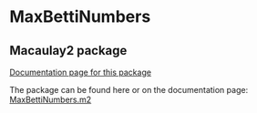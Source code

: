 # MaxBettiNumbers
## Macaulay2 package

[Documentation page for this package](https://jaywhite2357.github.io/maxbetti/index.html)

The package can be found here or on the documentation page: [MaxBettiNumbers.m2](./MaxBettiNumbers.m2)
